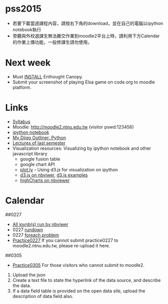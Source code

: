 # pss2015
* 若要下載當週課程內容，請按右下角的download，並在自己的電腦以ipython notebook執行
* 旁聽與外校選課生無法繳交作業到moodle2平台上時，請利用下方Calendar的作業上傳功能，一般修課生請勿使用。

# Next week
* Must [INSTALL](https://github.com/jirlong/pss2015/blob/master/Lectures/C1-InstallingDevelopmentEnvironments.pdf) Enthought Canopy.
* Submit your screenshot of playing Elsa game on code.org to moodle platform.

# Links
* [Syllabus](https://docs.google.com/document/d/1Ff4Bzufrc-kw40OQmUQsSwE5cPKdQH3e0Uh4VL_E9Fo/edit?usp=sharing)
* Moodle: http://moodle2.ntnu.edu.tw (visitor pswd:123456)
* [ipython notebook](http://nbviewer.ipython.org/github/ipython/ipython/tree/1.x/examples/notebooks/)
* [My Diigo Outliner: Python](https://www.diigo.com/outliner/1q0y6n/python?key=m0q5lam5b6)
* [Lectures of last semester](https://www.dropbox.com/sh/ze5myvqryhygucr/AAAHptjsqkGDCNhB1POyorN0a?dl=0)
* Visualization resources: Visualizing by ipython notebook and other javascript library
  * google fusion table
  * google chart API
  * [plot.ly](https://plot.ly/) - Using d3.js for visualization on ipython
  * [d3.js on nbviwer](http://nbviewer.ipython.org/github/fperez/talk-strata-sc2014/blob/master/d3%20in%20the%20notebook.ipynb), [d3.js examples](http://biovisualize.github.io/d3visualization/)
  * [highCharts on nbviewer](http://nbviewer.ipython.org/github/gtnx/pandas-highcharts/blob/master/example.ipynb)

# Calendar
##0227
* [All ipynb(s) run by nbviwer](http://nbviewer.ipython.org/github/jirlong/pss2015/tree/master/ipynb/)
* 0227 [rundown](http://nbviewer.ipython.org/github/jirlong/pss2015/blob/master/ipynb/pss_index.ipynb)
* 0227 [foreach problem](http://nbviewer.ipython.org/github/jirlong/pss2015/blob/master/ipynb/pss0227_foreach.ipynb)
* [Practice0227](http://form.jotform.me/form/50623030711439) If you cannot submit practice0227 to moodle2.ntnu.edu.tw, please re-upload it here.

##0305
* [Practice0305](http://form.jotform.me/form/50623293585459) For those visitors who cannot submit to moodle2.
 1. Upload the json
 2. Create a text file to state the hyperlink of the data source, and describe the data.
 3. If a data field table is provided on the open data site, upload the description of data field also.
